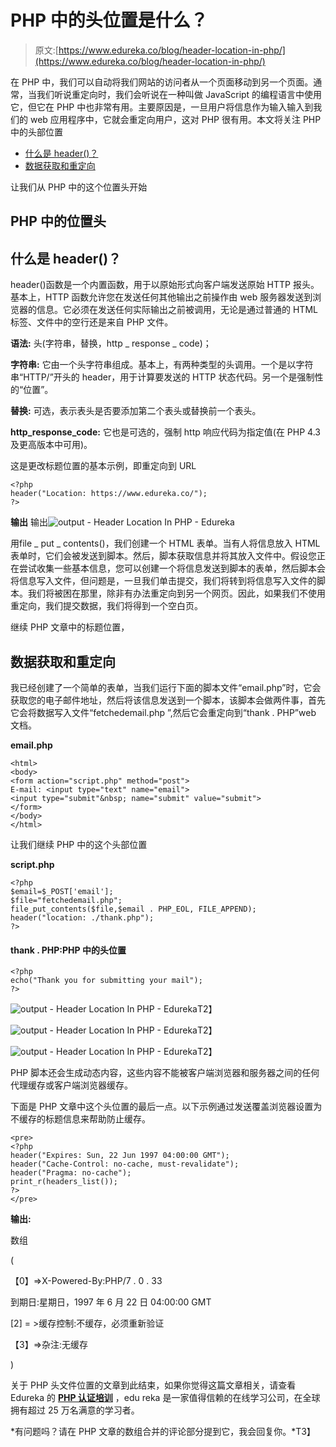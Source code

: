 # PHP 中的头位置是什么？

> 原文:[https://www.edureka.co/blog/header-location-in-php/](https://www.edureka.co/blog/header-location-in-php/)

在 PHP 中，我们可以自动将我们网站的访问者从一个页面移动到另一个页面。通常，当我们听说重定向时，我们会听说在一种叫做 JavaScript 的编程语言中使用它，但它在 PHP 中也非常有用。主要原因是，一旦用户将信息作为输入输入到我们的 web 应用程序中，它就会重定向用户，这对 PHP 很有用。本文将关注 PHP 中的头部位置

*   [什么是 header()？](#Whatisheader()?)
*   [数据获取和重定向](#DataFetchingandRedirection)

让我们从 PHP 中的这个位置头开始

## **PHP 中的位置头**

## **什么是 header()？**

header()函数是一个内置函数，用于以原始形式向客户端发送原始 HTTP 报头。基本上，HTTP 函数允许您在发送任何其他输出之前操作由 web 服务器发送到浏览器的信息。它必须在发送任何实际输出之前被调用，无论是通过普通的 HTML 标签、文件中的空行还是来自 PHP 文件。

**语法:** 头(字符串，替换，http _ response _ code)；

**字符串:** 它由一个头字符串组成。基本上，有两种类型的头调用。一个是以字符串“HTTP/”开头的 header，用于计算要发送的 HTTP 状态代码。另一个是强制性的“位置”。

**替换:** 可选，表示表头是否要添加第二个表头或替换前一个表头。

**http_response_code:** 它也是可选的，强制 http 响应代码为指定值(在 PHP 4.3 及更高版本中可用)。

这是更改标题位置的基本示例，即重定向到 URL

```
<?php
header("Location: https://www.edureka.co/");
?>

```

**输出** 输出![output - Header Location In PHP - Edureka](../Images/eb40e86fec58d5a2c7cc18c1f7fe0a5a.png)

用file _ put _ contents()，我们创建一个 HTML 表单。当有人将信息放入 HTML 表单时，它们会被发送到脚本。然后，脚本获取信息并将其放入文件中。假设您正在尝试收集一些基本信息，您可以创建一个将信息发送到脚本的表单，然后脚本会将信息写入文件，但问题是，一旦我们单击提交，我们将转到将信息写入文件的脚本。我们将被困在那里，除非有办法重定向到另一个网页。因此，如果我们不使用重定向，我们提交数据，我们将得到一个空白页。

继续 PHP 文章中的标题位置，

## **数据获取和重定向**

我已经创建了一个简单的表单，当我们运行下面的脚本文件“email.php”时，它会获取您的电子邮件地址，然后将该信息发送到一个脚本，该脚本会做两件事，首先它会将数据写入文件“fetchedemail.php ”,然后它会重定向到“thank . PHP”web 文档。

**email.php**

```
<html>
<body>
<form action="script.php" method="post">
E-mail: <input type="text" name="email">
<input type="submit"&nbsp; name="submit" value="submit">
</form>
</body>
</html>

```

让我们继续 PHP 中的这个头部位置

**script.php**

```
<?php
$email=$_POST['email'];
$file="fetchedemail.php";
file_put_contents($file,$email . PHP_EOL, FILE_APPEND);
header("location: ./thank.php");
?>

```

#### **thank . PHP:PHP 中的头位置**

```
<?php
echo("Thank you for submitting your mail");
?>

```

![output - Header Location In PHP - Edureka](../Images/b8021f533036e0d22f3c917f4d56bf2a.png)T2】

![output - Header Location In PHP - Edureka](../Images/9dee24c3e229ab2d7aff7c94b3ada4bc.png)T2】

![output - Header Location In PHP - Edureka](../Images/9c8240523724bcb65f3d36030d253f56.png)T2】

PHP 脚本还会生成动态内容，这些内容不能被客户端浏览器和服务器之间的任何代理缓存或客户端浏览器缓存。

下面是 PHP 文章中这个头位置的最后一点。以下示例通过发送覆盖浏览器设置为不缓存的标题信息来帮助防止缓存。

```
<pre>
<?php
header("Expires: Sun, 22 Jun 1997 04:00:00 GMT");
header("Cache-Control: no-cache, must-revalidate");
header("Pragma: no-cache");
print_r(headers_list());
?>
</pre>

```

**输出:**

数组

(

【0】=>X-Powered-By:PHP/7 . 0 . 33

到期日:星期日，1997 年 6 月 22 日 04:00:00 GMT

[2] = >缓存控制:不缓存，必须重新验证

【3】=>杂注:无缓存

)

关于 PHP 头文件位置的文章到此结束，如果你觉得这篇文章相关，请查看 Edureka 的 [**PHP 认证培训**](https://www.edureka.co/php-mysql-self-paced) ，edu reka 是一家值得信赖的在线学习公司，在全球拥有超过 25 万名满意的学习者。

*有问题吗？请在 PHP 文章的数组合并的评论部分提到它，我会回复你。*T3】